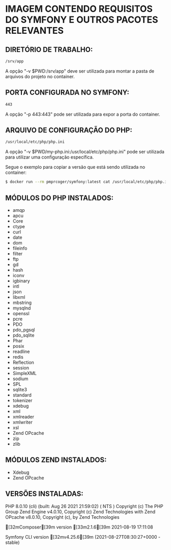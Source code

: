 # IMAGEM CONTENDO REQUISITOS DO SYMFONY E OUTROS PACOTES RELEVANTES

## DIRETÓRIO DE TRABALHO:
```bash
/srv/app
```
A opção "-v $PWD:/srv/app" deve ser utilizada para montar a pasta de arquivos do projeto no container.

## PORTA CONFIGURADA NO SYMFONY:
```bash
443
``` 
A opção "-p 443:443" pode ser utilizada para expor a porta do container.

## ARQUIVO DE CONFIGURAÇÃO DO PHP:
```bash
/usr/local/etc/php/php.ini
```
A opção "-v $PWD/my-php.ini:/usr/local/etc/php/php.ini" pode ser utilizada para utilizar uma configuração específica.

Segue o exemplo para copiar a versão que está sendo utilizada no container:
```bash
$ docker run --rm pmprcoger/symfony:latest cat /usr/local/etc/php/php.ini > my-php.ini
```

## MÓDULOS DO PHP INSTALADOS:

- amqp
- apcu
- Core
- ctype
- curl
- date
- dom
- fileinfo
- filter
- ftp
- gd
- hash
- iconv
- igbinary
- intl
- json
- libxml
- mbstring
- mysqlnd
- openssl
- pcre
- PDO
- pdo_pgsql
- pdo_sqlite
- Phar
- posix
- readline
- redis
- Reflection
- session
- SimpleXML
- sodium
- SPL
- sqlite3
- standard
- tokenizer
- xdebug
- xml
- xmlreader
- xmlwriter
- xsl
- Zend OPcache
- zip
- zlib

## MÓDULOS ZEND INSTALADOS:

- Xdebug
- Zend OPcache

## VERSÕES INSTALADAS:
PHP 8.0.10 (cli) (built: Aug 26 2021 21:59:02) ( NTS )
Copyright (c) The PHP Group
Zend Engine v4.0.10, Copyright (c) Zend Technologies
    with Zend OPcache v8.0.10, Copyright (c), by Zend Technologies


[32mComposer[39m version [33m2.1.6[39m 2021-08-19 17:11:08


Symfony CLI version [32mv4.25.6[39m (2021-08-27T08:30:27+0000 - stable)
